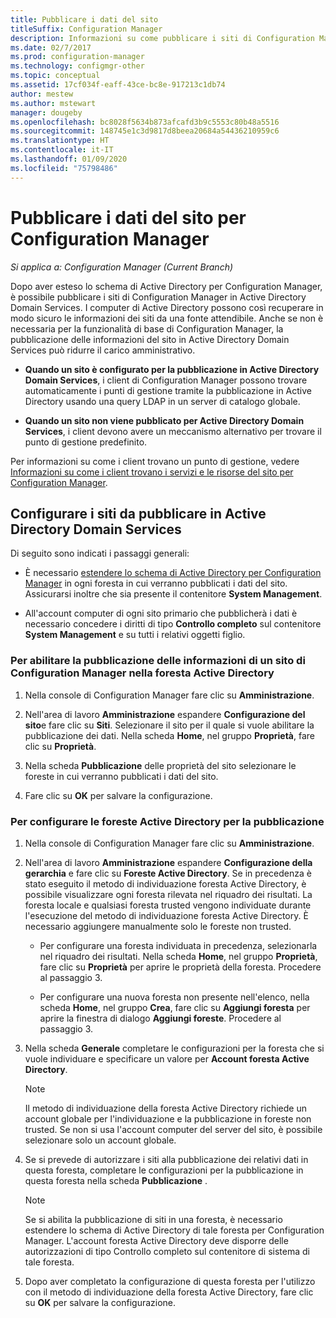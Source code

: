 ```yaml
---
title: Pubblicare i dati del sito
titleSuffix: Configuration Manager
description: Informazioni su come pubblicare i siti di Configuration Manager in Active Directory Domain Services.
ms.date: 02/7/2017
ms.prod: configuration-manager
ms.technology: configmgr-other
ms.topic: conceptual
ms.assetid: 17cf034f-eaff-43ce-bc8e-917213c1db74
author: mestew
ms.author: mstewart
manager: dougeby
ms.openlocfilehash: bc8028f5634b873afcafd3b9c5553c80b48a5516
ms.sourcegitcommit: 148745e1c3d9817d8beea20684a54436210959c6
ms.translationtype: HT
ms.contentlocale: it-IT
ms.lasthandoff: 01/09/2020
ms.locfileid: "75798486"
---
```

# <a name="publish-site-data-for-configuration-manager"></a>Pubblicare i dati del sito per Configuration Manager

*Si applica a: Configuration Manager (Current Branch)*

Dopo aver esteso lo schema di Active Directory per Configuration Manager, è possibile pubblicare i siti di Configuration Manager in Active Directory Domain Services. I computer di Active Directory possono così recuperare in modo sicuro le informazioni dei siti da una fonte attendibile. Anche se non è necessaria per la funzionalità di base di Configuration Manager, la pubblicazione delle informazioni del sito in Active Directory Domain Services può ridurre il carico amministrativo.  

-   **Quando un sito è configurato per la pubblicazione in Active Directory Domain Services**, i client di Configuration Manager possono trovare automaticamente i punti di gestione tramite la pubblicazione in Active Directory usando una query LDAP in un server di catalogo globale.  

-   **Quando un sito non viene pubblicato per Active Directory Domain Services**, i client devono avere un meccanismo alternativo per trovare il punto di gestione predefinito.  

Per informazioni su come i client trovano un punto di gestione, vedere [Informazioni su come i client trovano i servizi e le risorse del sito per Configuration Manager](../../../../core/plan-design/hierarchy/understand-how-clients-find-site-resources-and-services.md).  

## <a name="configure-sites-to-publish-to-ad-ds"></a>Configurare i siti da pubblicare in Active Directory Domain Services  
 Di seguito sono indicati i passaggi generali:  

-   È necessario [estendere lo schema di Active Directory per Configuration Manager](../../../../core/plan-design/network/extend-the-active-directory-schema.md) in ogni foresta in cui verranno pubblicati i dati del sito. Assicurarsi inoltre che sia presente il contenitore **System Management**.  

-   All'account computer di ogni sito primario che pubblicherà i dati è necessario concedere i diritti di tipo **Controllo completo** sul contenitore **System Management** e su tutti i relativi oggetti figlio.  

### <a name="to-enable-a-configuration-manager-site-to-publish-site-information-to-active-directory-forest"></a>Per abilitare la pubblicazione delle informazioni di un sito di Configuration Manager nella foresta Active Directory

1.  Nella console di Configuration Manager fare clic su **Amministrazione**.  

2.  Nell'area di lavoro **Amministrazione** espandere **Configurazione del sito**e fare clic su **Siti**. Selezionare il sito per il quale si vuole abilitare la pubblicazione dei dati. Nella scheda **Home**, nel gruppo **Proprietà**, fare clic su **Proprietà**.  

3.  Nella scheda **Pubblicazione** delle proprietà del sito selezionare le foreste in cui verranno pubblicati i dati del sito.  

4.  Fare clic su **OK** per salvare la configurazione.  

### <a name="to-set-up-active-directory-forests-for-publishing"></a>Per configurare le foreste Active Directory per la pubblicazione  

1.  Nella console di Configuration Manager fare clic su **Amministrazione**.  

2.  Nell'area di lavoro **Amministrazione** espandere **Configurazione della gerarchia** e fare clic su **Foreste Active Directory**. Se in precedenza è stato eseguito il metodo di individuazione foresta Active Directory, è possibile visualizzare ogni foresta rilevata nel riquadro dei risultati. La foresta locale e qualsiasi foresta trusted vengono individuate durante l'esecuzione del metodo di individuazione foresta Active Directory. È necessario aggiungere manualmente solo le foreste non trusted.  

    -   Per configurare una foresta individuata in precedenza, selezionarla nel riquadro dei risultati. Nella scheda **Home**, nel gruppo **Proprietà**, fare clic su **Proprietà** per aprire le proprietà della foresta. Procedere al passaggio 3.  

    -   Per configurare una nuova foresta non presente nell'elenco, nella scheda **Home**, nel gruppo **Crea**, fare clic su **Aggiungi foresta** per aprire la finestra di dialogo **Aggiungi foreste**. Procedere al passaggio 3.  

3.  Nella scheda **Generale** completare le configurazioni per la foresta che si vuole individuare e specificare un valore per **Account foresta Active Directory**.  

    > [!NOTE]  
    >  Il metodo di individuazione della foresta Active Directory richiede un account globale per l'individuazione e la pubblicazione in foreste non trusted. Se non si usa l'account computer del server del sito, è possibile selezionare solo un account globale.  

4.  Se si prevede di autorizzare i siti alla pubblicazione dei relativi dati in questa foresta, completare le configurazioni per la pubblicazione in questa foresta nella scheda **Pubblicazione** .  

    > [!NOTE]  
    >  Se si abilita la pubblicazione di siti in una foresta, è necessario estendere lo schema di Active Directory di tale foresta per Configuration Manager. L'account foresta Active Directory deve disporre delle autorizzazioni di tipo Controllo completo sul contenitore di sistema di tale foresta.  

5.  Dopo aver completato la configurazione di questa foresta per l'utilizzo con il metodo di individuazione della foresta Active Directory, fare clic su **OK** per salvare la configurazione.  
